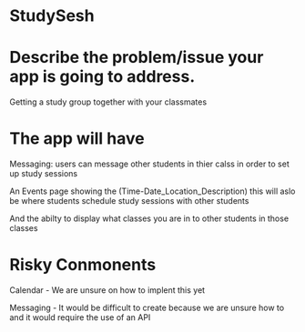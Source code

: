 # StudySesh







# Describe the problem/issue your app is going to address.

Getting a study group together with your classmates






# The app will have




Messaging: users can message other students in thier calss in order to set up study sessions 

An Events page showing the (Time-Date_Location_Description) this will aslo be where students schedule study sessions with other students 

And the abilty to display what classes you are in to other students in those classes 


# Risky Conmonents 



Calendar - We are unsure on how to implent this yet 

Messaging - It would be difficult to create because we are unsure how to and it would require the use of an API

